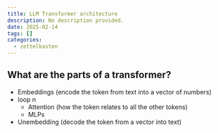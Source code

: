 ```yaml
---
title: LLM Transformer architecture
description: No description provided.
date: 2025-02-14
tags: []
categories:
  - zettelkasten
---
```


## What are the parts of a transformer?

- Embeddings    (encode the token from text into a vector of numbers)
- loop n 
	- Attention (how the token relates to all the other tokens)
	- MLPs
- Unembedding   (decode the token from a vector into text)
